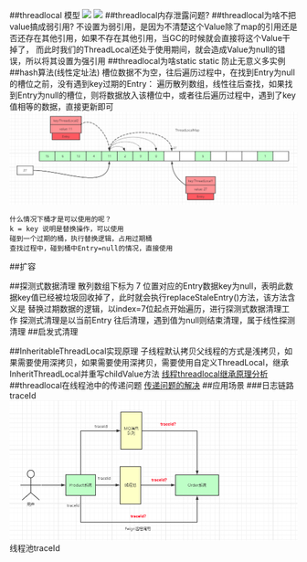 ##threadlocal 模型
![](/Users/chris/workspace/xsource/linux/src/main/java/concurrent/images/threadlocal对象模型.jpg)
[](https://www.cnblogs.com/Ccwwlx/p/13581004.html)
![](.z_tthreadlocal_问题清单_images/f4991752.png)
##threadlocal内存泄露问题?
##threadlocal为啥不把value搞成弱引用?
[](https://cloud.tencent.com/developer/article/1769423#:~:text=%E3%80%8C%E4%B8%8D%E8%AE%BE%E7%BD%AE%E4%B8%BA%E5%BC%B1%E5%BC%95%E7%94%A8,%E5%85%B6%E8%AE%BE%E7%BD%AE%E4%B8%BA%E5%BC%BA%E5%BC%95%E7%94%A8%E3%80%82%E3%80%8D)
不设置为弱引用，是因为不清楚这个Value除了map的引用还是否还存在其他引用，如果不存在其他引用，当GC的时候就会直接将这个Value干掉了，
而此时我们的ThreadLocal还处于使用期间，就会造成Value为null的错误，所以将其设置为强引用
##threadlocal为啥static
static 防止无意义多实例
[](https://www.zhihu.com/question/35250439)
##hash算法(线性定址法)
槽位数据不为空，往后遍历过程中，在找到Entry为null的槽位之前，没有遇到key过期的Entry：
遍历散列数组，线性往后查找，如果找到Entry为null的槽位，则将数据放入该槽位中，或者往后遍历过程中，遇到了key 值相等的数据，直接更新即可
![](.z_threadlocal_问题清单_images/9ad9f00b.png)
```asp
什么情况下桶才是可以使用的呢？
k = key 说明是替换操作，可以使用
碰到一个过期的桶，执行替换逻辑，占用过期桶
查找过程中，碰到桶中Entry=null的情况，直接使用
```
##扩容

##探测式数据清理
散列数组下标为 7 位置对应的Entry数据key为null，表明此数据key值已经被垃圾回收掉了，此时就会执行replaceStaleEntry()方法，该方法含义是
替换过期数据的逻辑，以index=7位起点开始遍历，进行探测式数据清理工作
探测式清理是以当前Entry 往后清理，遇到值为null则结束清理，属于线性探测清理
##启发式清理

##InheritableThreadLocal实现原理
子线程默认拷贝父线程的方式是浅拷贝，如果需要使用深拷贝，如果需要使用深拷贝，需要使用自定义ThreadLocal，继承InheritThreadLocal并重写childValue方法
[](https://blog.csdn.net/w172087242/article/details/83375022)
[线程threadlocal继承原理分析](https://www.cnblogs.com/54chensongxia/p/12015443.html)
##threadlocal在线程池中的传递问题
[传递问题的解决](https://blog.csdn.net/w172087242/article/details/83375022)
##应用场景
###日志链路
traceId
![](.z_threadlocal_问题清单_images/09a3e0f7.png)
线程池traceId
[](https://juejin.cn/post/6844904118062956557)
